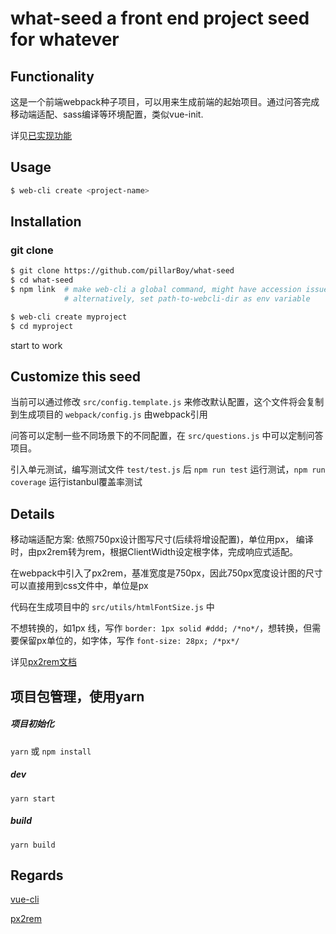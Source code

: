 # what-seed  a front end project seed for whatever 

## Functionality

这是一个前端webpack种子项目，可以用来生成前端的起始项目。通过问答完成移动端适配、sass编译等环境配置，类似vue-init.

详见[已实现功能](https://github.com/pillarBoy/what-seed)

## Usage

``` bash
$ web-cli create <project-name>
```

## Installation

### git clone

``` bash
$ git clone https://github.com/pillarBoy/what-seed
$ cd what-seed
$ npm link  # make web-cli a global command, might have accession issues.
            # alternatively, set path-to-webcli-dir as env variable

$ web-cli create myproject  
$ cd myproject
```

start to work

## Customize this seed

当前可以通过修改 `src/config.template.js` 来修改默认配置，这个文件将会复制到生成项目的 `webpack/config.js` 由webpack引用

问答可以定制一些不同场景下的不同配置，在 `src/questions.js` 中可以定制问答项目。

引入单元测试，编写测试文件 `test/test.js` 后 `npm run test` 运行测试，`npm run coverage` 运行istanbul覆盖率测试

## Details

移动端适配方案: 依照750px设计图写尺寸(后续将增设配置)，单位用px， 编译时，由px2rem转为rem，根据ClientWidth设定根字体，完成响应式适配。

在webpack中引入了px2rem，基准宽度是750px，因此750px宽度设计图的尺寸可以直接用到css文件中，单位是px

代码在生成项目中的 `src/utils/htmlFontSize.js`  中

不想转换的，如1px 线，写作 `border: 1px solid #ddd; /*no*/`，想转换，但需要保留px单位的，如字体，写作 ` font-size: 28px; /*px*/ `

详见[px2rem文档](https://github.com/songsiqi/px2rem)


## 项目包管理，使用yarn

##### 项目初始化

`yarn`
或 `npm install`

##### dev

`yarn start`

##### build

`yarn build`


## Regards

[vue-cli](https://github.com/vuejs/vue-cli)

[px2rem](https://github.com/songsiqi/px2rem)
